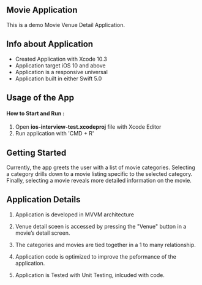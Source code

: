
## Movie Application

This is a demo Movie Venue Detail Application. 

## Info about Application 

- Created Application with Xcode 10.3
- Application target iOS 10 and above
- Application is a responsive universal
- Application  built in either Swift 5.0

## Usage of the App

#### How to Start and Run :

1. Open **ios-interview-test.xcodeproj** file with Xcode Editor
2. Run application with 'CMD + R'

## Getting Started

Currently, the app greets the user with a list of movie categories. Selecting a category drills down to a movie listing specific to the selected category. Finally, selecting a movie reveals more detailed information on the movie.

## Application Details

1. Application is developed in MVVM architecture

2. Venue detail sceen is accessed by pressing the "Venue" button in a movie’s detail screen.

2. The categories and movies are tied together in a 1­ to­ many relationship.

3. Application code is optimized to improve the peformance of the application.

4. Application is Tested with Unit Testing, inlcuded with code.
